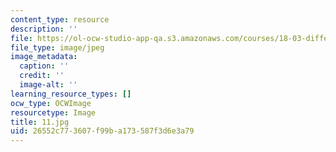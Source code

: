 ```yaml
---
content_type: resource
description: ''
file: https://ol-ocw-studio-app-qa.s3.amazonaws.com/courses/18-03-differential-equations-spring-2010/26552c773607f99ba173587f3d6e3a79_11.jpg
file_type: image/jpeg
image_metadata:
  caption: ''
  credit: ''
  image-alt: ''
learning_resource_types: []
ocw_type: OCWImage
resourcetype: Image
title: 11.jpg
uid: 26552c77-3607-f99b-a173-587f3d6e3a79
---
```

